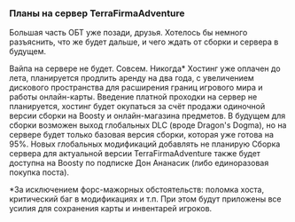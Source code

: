 ### Планы на сервер TerraFirmaAdventure

Большая часть ОБТ уже позади, друзья. Хотелось бы немного разъяснить, что же будет дальше, и чего ждать от сборки и сервера в будущем.

Вайпа на сервере не будет. Совсем. Никогда*
Хостинг уже оплачен до лета, планируется продлить аренду на два года, с увеличением дискового пространства для расширения границ игрового мира и работы онлайн-карты.
Введение платной проходки на сервер не планируется, хостинг будет окупаться за счёт продажи одиночной версии сборки на Boosty и онлайн-магазина предметов.
В будущем для сборки возможен выход глобальных DLC (вроде Dragon's Dogma), но на сервере будет только базовая версия сборки, которая уже готова на 95%. Новых глобальных модификаций добавлять не планирую
Сборка сервера для актуальной версии TerraFirmaAdventure также будет доступна на Boosty по подписке Дон Ананасик (либо единоразовая покупка поста).

*За исключением форс-мажорных обстоятельств: поломка хоста, критический баг в модификациях и т.п. При этом будут приложены все усилия для сохранения карты и инвентарей игроков.
